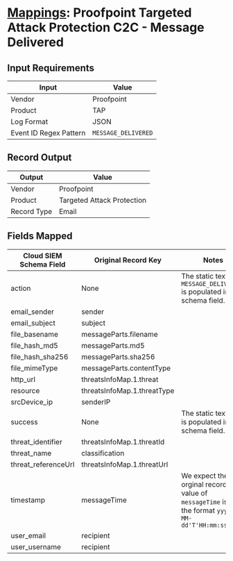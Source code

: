 # [Mappings](README.md): Proofpoint Targeted Attack Protection C2C - Message Delivered

## Input Requirements

|Input|Value|
|-----|-----|
|Vendor|Proofpoint|
|Product|TAP|
|Log Format|JSON|
|Event ID Regex Pattern|`MESSAGE_DELIVERED`|

## Record Output

|Output|Value|
|------|-----|
|Vendor|Proofpoint|
|Product|Targeted Attack Protection|
|Record Type|Email|

## Fields Mapped

|Cloud SIEM Schema Field|Original Record Key|Notes|
|-----------------------|-------------------|-----|
|action|None|The static text `MESSAGE_DELIVERED` is populated in this schema field.|
|email_sender|sender||
|email_subject|subject||
|file_basename|messageParts.filename||
|file_hash_md5|messageParts.md5||
|file_hash_sha256|messageParts.sha256||
|file_mimeType|messageParts.contentType||
|http_url|threatsInfoMap.1.threat||
|resource|threatsInfoMap.1.threatType||
|srcDevice_ip|senderIP||
|success|None|The static text `true` is populated in this schema field.|
|threat_identifier|threatsInfoMap.1.threatId||
|threat_name|classification||
|threat_referenceUrl|threatsInfoMap.1.threatUrl||
|timestamp|messageTime|We expect the orginal record value of `messageTime` is in the format `yyyy-MM-dd'T'HH:mm:ss.SSSZ`|
|user_email|recipient||
|user_username|recipient||

